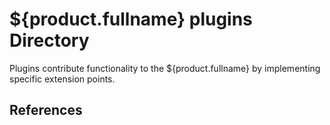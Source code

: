 ${product.fullname} plugins Directory
=======================================

Plugins contribute functionality to the ${product.fullname} by 
implementing specific extension points. 

References
----------

